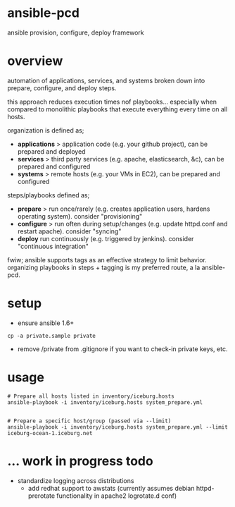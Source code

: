 ansible-pcd
===========

ansible provision, configure, deploy framework


overview
========


automation of applications, services, and systems broken down into 
prepare, configure, and deploy steps. 

this approach reduces execution times nof playbooks... 
especially when compared to monolithic playbooks that execute 
everything every time on all hosts. 

organization is defined as;

* **applications** > application code (e.g. your github project), can be prepared and deployed
* **services** > third party services (e.g. apache, elasticsearch, &c), can be prepared and configured
* **systems** > remote hosts (e.g. your VMs in EC2), can be prepared and configured


steps/playbooks defined as;

* **prepare** > run once/rarely (e.g. creates application users, hardens operating system). consider "provisioning"
* **configure** > run often during setup/changes (e.g. update httpd.conf and restart apache). consider "syncing"
* **deploy** run continuously (e.g. triggered by jenkins). consider "continuous integration"


fwiw; ansible supports tags as an effective strategy to limit behavior.
organizing playbooks in steps + tagging is my preferred route, a la ansible-pcd.


setup
=====

* ensure ansible 1.6+

```
cp -a private.sample private
```

* remove /private from .gitignore if you want to check-in private keys, etc.

usage
=====

```
# Prepare all hosts listed in inventory/iceburg.hosts
ansible-playbook -i inventory/iceburg.hosts system_prepare.yml


# Prepare a specific host/group (passed via --limit)
ansible-playbook -i inventory/iceburg.hosts system_prepare.yml --limit iceburg-ocean-1.iceburg.net
```


... work in progress
todo
====

* standardize logging across distributions
  * add redhat support to awstats (currently assumes debian httpd-prerotate functionality in apache2 logrotate.d conf)
   